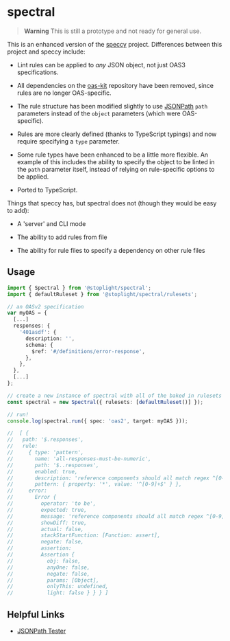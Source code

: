 # spectral

> **Warning** This is still a prototype and not ready for general use.

This is an enhanced version of the [speccy](https://github.com/wework/speccy)
project. Differences between this project and speccy include:

- Lint rules can be applied to _any_ JSON object, not just OAS3 specifications.

- All dependencies on the [oas-kit](https://github.com/Mermade/oas-kit/)
  repository have been removed, since rules are no longer OAS-specific.

- The rule structure has been modified slightly to use
  [JSONPath](http://goessner.net/articles/JsonPath/) `path` parameters instead
  of the `object` parameters (which were OAS-specific).

- Rules are more clearly defined (thanks to TypeScript typings) and now require
  specifying a `type` parameter.

- Some rule types have been enhanced to be a little more flexible. An example of
  this includes the ability to specify the object to be linted in the `path`
  parameter itself, instead of relying on rule-specific options to be applied.

- Ported to TypeScript.

Things that speccy has, but spectral does not (though they would be easy to add):

- A 'server' and CLI mode

- The ability to add rules from file

- The ability for rule files to specify a dependency on other rule files

## Usage

```typescript
import { Spectral } from '@stoplight/spectral';
import { defaultRuleset } from '@stoplight/spectral/rulesets';

// an OASv2 specification
var myOAS = {
  [...]
  responses: {
    '401asdf': {
      description: '',
      schema: {
        $ref: '#/definitions/error-response',
      },
    },
  },
  [...]
};

// create a new instance of spectral with all of the baked in rulesets
const spectral = new Spectral({ rulesets: [defaultRuleset()] });

// run!
console.log(spectral.run({ spec: 'oas2', target: myOAS }));

//  [ {
//   path: '$.responses',
//   rule:
//     { type: 'pattern',
//       name: 'all-responses-must-be-numeric',
//       path: '$..responses',
//       enabled: true,
//       description: 'reference components should all match regex ^[0-9]+',
//       pattern: { property: '*', value: '^[0-9]+$' } },
//     error:
//       Error {
//         operator: 'to be',
//         expected: true,
//         message: 'reference components should all match regex ^[0-9]+',
//         showDiff: true,
//         actual: false,
//         stackStartFunction: [Function: assert],
//         negate: false,
//         assertion:
//         Assertion {
//           obj: false,
//           anyOne: false,
//           negate: false,
//           params: [Object],
//           onlyThis: undefined,
//           light: false } } } ]
```

## Helpful Links

- [JSONPath Tester](https://jsonpath.curiousconcept.com/)

